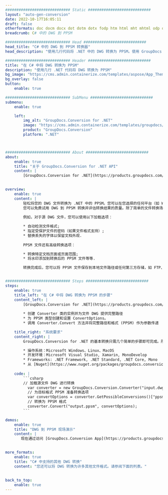 ```yaml
---
############################# Static ############################
layout: "auto-gen-conversion"
date: 2022-10-17T16:05:11
draft: false
otherformats: doc docm docx dot dotm dotx fodp htm html mht mhtml odp odt otp pot potm potx pps ppsm ppsx ppt pptm pptx rtf
breadcrumb: C# 中的 DWG 到 PPSM

############################# Head ############################
head_title: "C# 中的 DWG 到 PPSM 转换器"
head_description: "使用几行代码将 .NET 中的 DWG 转换为 PPSM。使用 GroupDocs 文档转换 API 转换 160 多种文件格式。"

############################# Header ############################
title: "在 C# 中将 DWG 转换为 PPSM"
description: "使用几行 .NET 代码将 DWG 转换为 PPSM"
bg_image: "https://cms.admin.containerize.com/templates/aspose/App_Themes/V3/images/bg/header1.png"
bg_overlay: false
button:
    enable: true

############################# SubMenu ############################
submenu:
    enable: true

    left:
        img_alt: "GroupDocs.Conversion for .NET"
        image: "https://cms.admin.containerize.com/templates/groupdocs/images/product-logos/90x90-noborder/groupdocs-conversion-net.png"
        product: "GroupDocs.Conversion"
        platform: ".NET"



############################# About ############################
about:
    enable: true
    title: "关于 GroupDocs.Conversion for .NET API"
    content: |
        [GroupDocs.Conversion for .NET](https://products.groupdocs.com/conversion/net/)可用于转换Microsoft Word、Excel、PowerPoint、PDF、Visio等格式。 GroupDocs.Conversion 是一个独立的 API，适用于需要高性能的后端和内部系统。它不依赖于任何软件，例如 Microsoft 或 Open Office。
    

overview:
    enable: true
    content: |
        轻松将您的 DWG 文件转换为 .NET 中的 PPSM。您可以在您选择的任何平台（如 Windows、Linux、macOS）中仅使用几行 C# 代码行。
        您可以免费试用 DWG 到 PPSM 转换并评估转换结果的质量。除了简单的文件转换场景，您还可以尝试更高级的选项来加载源 DWG 文件和保存输出 PPSM 结果。 
        
        例如，对于源 DWG 文件，您可以使用以下加载选项：

        * 自动检测文件格式;
        * 指定受保护文件的密码（如果文件格式支持）;
        * 替换丢失的字体以保留文档外观.
        
        PPSM 文件还有高级转换选项：

        * 转换特定文档页面或页面范围;
        * 将水印添加到转换后的 PPSM 文件等等.

        转换完成后，您可以将 PPSM 文件保存到本地文件路径或任何第三方存储，如 FTP、Amazon S3、Google Drive、Dropbox 等。请注意 - 将 DWG 转换为 PPSM 无需安装任何额外的软件 - 如 MS Office、Open Office、Adobe Acrobat Reader 等。


############################# Steps ############################
steps:
    enable: true
    title_left: "在 C# 中将 DWG 转换为 PPSM 的步骤"
    content_left: |
        [GroupDocs.Conversion for .NET](https://products.groupdocs.com/conversion/net/) 使开发人员只需几行代码即可轻松地将 DWG 文件转换为 PPSM。
        
        * 创建 Converter 类的实例并为文件 DWG 提供完整路径
        * 为 PPSM 类型创建和设置 ConvertOptions。
        * 调用 Converter.Convert 方法并将完整路径和格式 (PPSM) 作为参数传递

    title_right: "系统要求"
    content_right: |
        GroupDocs.Conversion for .NET 的基本转换只需几个简单的步骤即可完成。所有主要平台和操作系统都支持我们的 API。在执行以下代码之前，请确保您的系统上安装了以下先决条件。

        * 操作系统：Microsoft Windows、Linux、MacOS
        * 开发环境：Microsoft Visual Studio, Xamarin, MonoDevelop
        * Frameworks: .NET Framework, .NET Standard, .NET Core, Mono
        * 从 [Nuget](https://www.nuget.org/packages/groupdocs.conversion) 获取最新的 GroupDocs.Conversion for .NET
         
    code: |
        ```csharp    
        // 加载源文件 DWG 进行转换
          var converter = new GroupDocs.Conversion.Converter("input.dwg");
          // 为目标格式 PPSM 准备转换选项
          var convertOptions = converter.GetPossibleConversions()["ppsm"].ConvertOptions;
          // 转换为 PPSM 格式
          converter.Convert("output.ppsm", convertOptions);
        ```

demos:
    enable: true
    title: "DWG 到 PPSM 现场演示"
    content: |
       现在通过访问 [GroupDocs.Conversion App](https://products.groupdocs.app/conversion/family) 网站将 DWG 转换为 PPSM。在线演示具有以下优点
          

more_formats:
    enable: true
    title: "C# 中支持的其他 DWG 转换"
    content: "您还可以将 DWG 转换为许多其他文件格式。请参阅下面的列表。"
       
       
back_to_top:
    enable: true
---
```

